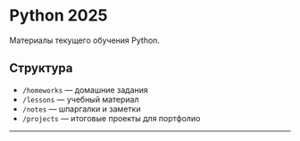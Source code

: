 # Python 2025

Материалы текущего обучения Python.

## Структура
- `/homeworks` — домашние задания
- `/lessons` — учебный материал
- `/notes` — шпаргалки и заметки
- `/projects` — итоговые проекты для портфолио

---


